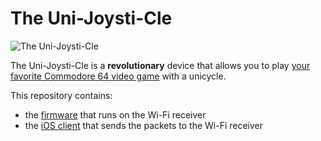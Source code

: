 # The Uni-Joysti-Cle

![The Uni-Joysti-Cle](https://lh3.googleusercontent.com/-piAi8Qz3nnQ/VwL2T8DBSZI/AAAAAAABdos/jpiz2eBrA_U1MW8mXVZVmI68zLlmJoTvACCo/s640-Ic42/logo.png)

The Uni-Joysti-Cle is a __revolutionary__ device that allows you to play [your favorite Commodore 64 video game](https://github.com/ricardoquesada/c64-the-uni-games) with a unicycle.


This repository contains:

* the [firmware](https://github.com/ricardoquesada/unijoysticle/tree/master/esp8266_firmware) that runs on the Wi-Fi receiver
* the [iOS client](https://github.com/ricardoquesada/unijoysticle/tree/master/client_ios) that sends the packets to the Wi-Fi receiver


